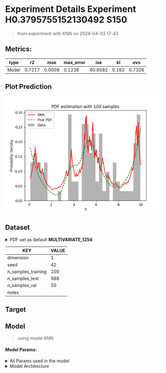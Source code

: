 # Experiment Details Experiment  H0.3795755152130492 S150
> from experiment with KNN
> on 2024-04-03 17-43
## Metrics:
                                                                  
| type  | r2     | mse    | max_error | ise     | kl    | evs    |
|-------|--------|--------|-----------|---------|-------|--------|
| Model | 0.7217 | 0.0009 | 0.1238    | 60.6592 | 0.162 | 0.7326 |
                                                                  
## Plot Prediction

<img src="pdf_62f577d3.png">

## Dataset

<details><summary>PDF set as default <b>MULTIVARIATE_1254</b></summary>

#### Dimension 1
                                      
| type        | rate | weight |      |
|-------------|------|--------|------|
| exponential | 1    | 0.2    |      |
| logistic    | 4    | 0.8    | 0.25 |
| logistic    | 5.5  | 0.7    | 0.3  |
| exponential | -1   | 0.25   | -10  |
                                      
</details>
                              
| KEY                | VALUE |
|--------------------|-------|
| dimension          | 1     |
| seed               | 42    |
| n_samples_training | 100   |
| n_samples_test     | 988   |
| n_samples_val      | 50    |
| notes              |       |
                              
## Target
## Model
> using model KNN
#### Model Params:
<details><summary>All Params used in the model </summary>

                            
| KEY | VALUE              |
|-----|--------------------|
| k1  | 1.0494451711015031 |
| kn  | 23                 |
                            
</details>

<details><summary>Model Architecture </summary>

KNN_Model(k1=1.0494451711015031, kn=10, training=array([9.375019 , 4.89003  , 7.043401 , 4.748877 , 5.748054 , 5.605426 ,
       6.239142 , 5.282705 , 1.641122 , 3.493585 , 4.750192 , 8.015665 ,
       0.5006845, 9.587764 , 0.8132093, 9.651385 , 5.882876 , 6.88925  ,
       2.858302 , 5.293085 , 6.54212  , 0.2657254, 1.531607 , 1.506608 ,
       0.4734116, 3.83722  , 1.223035 , 0.5484621, 9.784623 , 4.383124 ,
       6.552904 , 5.888731 , 9.298379 , 7.810104 , 6.600198 , 9.338509 ,
       8.173691 , 5.240142 , 4.883665 , 5.641452 , 5.511702 , 4.965811 ,
       5.190994 , 7.525979 , 9.414033 , 9.657895 , 4.988422 , 4.951302 ,
       6.273207 , 6.338143 , 7.775173 , 3.791577 , 3.496196 , 6.552608 ,
       0.3022147, 8.570589 , 1.646756 , 5.63117  , 3.683106 , 4.252203 ,
       5.754482 , 5.763502 , 9.948655 , 3.714111 , 0.1416469, 4.056597 ,
       3.679692 , 6.298438 , 9.571859 , 5.835233 , 5.729426 , 3.518163 ,
       0.1106241, 1.238817 , 5.517597 , 7.60978  , 9.756414 , 0.684745 ,
       1.189607 , 8.774345 , 0.7314637, 9.668651 , 5.21973  , 0.4543669,
       6.468749 , 3.763526 , 9.799669 , 3.564373 , 0.7663018, 4.9125   ,
       9.371791 , 5.182179 , 6.928803 , 7.578432 , 5.23332  , 5.118826 ,
       9.754563 , 6.202972 , 9.7777   , 0.7636761]))
</details>

